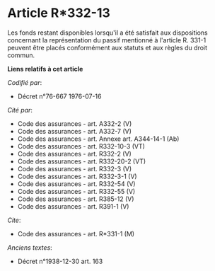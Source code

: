 # Article R*332-13

Les fonds restant disponibles lorsqu'il a été satisfait aux dispositions concernant la représentation du passif mentionné à
l'article R. 331-1 peuvent être placés conformément aux statuts et aux règles du droit commun.

**Liens relatifs à cet article**

_Codifié par_:

  - Décret n°76-667 1976-07-16

_Cité par_:

  - Code des assurances - art. A332-2 (V)
  - Code des assurances - art. A332-7 (V)
  - Code des assurances - art. Annexe art. A344-14-1 (Ab)
  - Code des assurances - art. R332-10-3 (VT)
  - Code des assurances - art. R332-2 (V)
  - Code des assurances - art. R332-20-2 (VT)
  - Code des assurances - art. R332-3 (V)
  - Code des assurances - art. R332-3-1 (V)
  - Code des assurances - art. R332-54 (V)
  - Code des assurances - art. R332-55 (V)
  - Code des assurances - art. R385-12 (V)
  - Code des assurances - art. R391-1 (V)

_Cite_:

  - Code des assurances - art. R*331-1 (M)

_Anciens textes_:

  - Décret n°1938-12-30 art. 163
